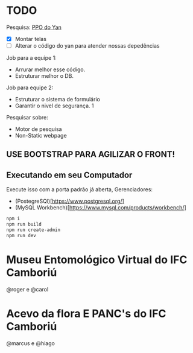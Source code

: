 # TODO

Pesquisa: [PPO do Yan](https://github.com/CNUCG-BACKEND/back-end-cnucg)

- [x] Montar telas 
- [ ] Alterar o código do yan para atender nossas depedências 

Job para a equipe 1:
- Arrurar melhor esse código.
- Estruturar melhor o DB.

Job para equipe 2:
- Estruturar o sistema de formulário
- Garantir o nivel de segurança. 1

Pesquisar sobre:
- Motor de pesquisa
- Non-Static webpage

USE BOOTSTRAP PARA AGILIZAR O FRONT!
---

## Executando em seu Computador

Execute isso com a porta padrão já aberta,
Gerenciadores:

- (PostegreSQl)[https://www.postgresql.org/]
- (MySQL Workbench)[https://www.mysql.com/products/workbench/]
  
```bash
npm i
npm run build
npm run create-admin
npm run dev
```

# Museu Entomológico Virtual do IFC Camboriú

@roger e @carol

# Acevo da flora E PANC's do IFC Camboriú

@marcus e @hiago
